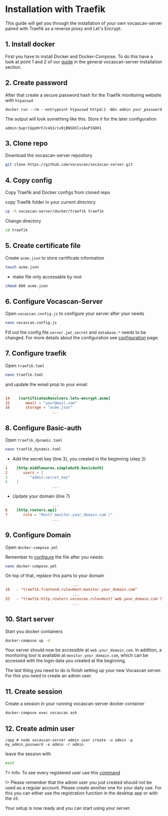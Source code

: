 # Installation with Traefik

This guide will get you through the installation of your own vocascan-server paired with Traefik as a reverse proxy and
Let's Encrypt.

## 1. Install docker

First you have to install Docker and Docker-Compose. To do this have a look at point 1 and 2 of our
[guide](vocascan-server/installation/docker) in the general vocascan-server installation section.

## 2. Create password

After that create a secure password hash for the Traefik monitoring website with `htpasswd`

```
docker run --rm --entrypoint htpasswd httpd:2 -Bbn admin your_password
```

The output will look something like this. Store it for the later configuration

```
admin:$apr1$ppHrFJc4$3/iv8jBNSDXlxiAuP1GDH1
```

## 3. Clone repo

Download the vocascan-server repository

```bash
git clone https://github.com/vocascan/vocascan-server.git
```

## 4. Copy config

Copy Traefik and Docker configs from cloned repo

copy Traefik folder in your current directory

```bash
cp -R vocascan-server/docker/traefik traefik
```

Change directory

```bash
cd traefik
```

## 5. Create certificate file

Create `acme.json` to store certificate information

```bash
touch acme.json
```

- make file only accessable by root

```bash
chmod 600 acme.json
```

## 6. Configure Vocascan-Server

Open `vocascan.config.js` to configure your server after your needs

```bash
nano vocascan.config.js
```

Fill out the config file.`server.jwt_secret` and `database.*` needs to be changed. For more details about the
configuration see [configuration](vocascan-server/configuration) page.

## 7. Configure traefik

Open `traefik.toml`

```bash
nano traefik.toml
```

and update the email prop to your email

```toml
                     ...
14    [certificatesResolvers.lets-encrypt.acme]
15       email = "your@mail.com"
16       storage = "acme.json"
                     ...
```

## 8. Configure Basic-auth

Open `traefik_dynamic.toml`

```bash
nano traefik_dynamic.toml
```

- Add the secret key (line 3), you created in the beginning (step 2)

```toml
1    [http.middlewares.simpleAuth.basicAuth]
2       users = [
3          "admin:secret_key"
4    ]
                     ...
```

- Update your domain (line 7)

```toml
                     ...
6    [http.routers.api]
7       rule = "Host(`monitor.your_domain.com`)"
                     ...
```

## 9. Configure Domain

Open `docker-compose.yml`

Remember to [configure](vocascan-server/configuration) the file after you needs:

```bash
nano docker-compose.yml
```

On top of that, replace this parts to your domain

```toml
                              ...
18   - "traefik.frontend.rule=Host:monitor.your_domain.com"
                              ...
33   - "traefik.http.routers.vocascan.rule=Host(`web.your_domain.com`)"
                              ...
```

## 10. Start server

Start you docker containers

```bash
docker-compose up -d
```

Your server should now be accessible at `web.your_domain.com`. In addition, a monitoring tool is available at
`monitor.your_domain.com`, which can be accessed with the login data you created at the beginning.

The last thing you need to do is finish setting up your new Vocascan server. For this you need to create an admin user.

## 11. Create session

Create a session in your running vocascan-server docker container

```bash
docker-compose exec vocascan ash
```

## 12. Create admin user

```
/app # node vocascan-server admin user create -u admin -p my_admin_password -e admin -r admin
```

leave the session with

```bash
exit
```

?> Info: To see every registered user use this [command](vocascan-server/cli#list)

!> Please remember that the admin user you just created should not be used as a regular account. Please create another
one for your daily use. For this you can either use the registration function in the desktop app or with the cli.

Your setup is now ready and you can start using your server.

